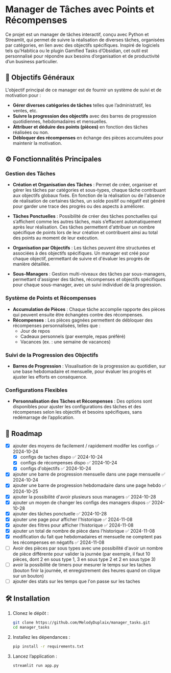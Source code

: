 
# Manager de Tâches avec Points et Récompenses

Ce projet est un manager de tâches interactif, conçu avec Python et Streamlit, qui permet de suivre la réalisation de diverses tâches, organisées par catégories, en lien avec des objectifs spécifiques. Inspiré de logiciels tels qu'Habitica ou le plugin Gamified Tasks d’Obsidian, cet outil est personnalisé pour répondre aux besoins d’organisation et de productivité d’un business particulier.

## 🎯 Objectifs Généraux

L'objectif principal de ce manager est de fournir un système de suivi et de motivation pour :
- **Gérer diverses catégories de tâches** telles que l’administratif, les ventes, etc.
- **Suivre la progression des objectifs** avec des barres de progression quotidiennes, hebdomadaires et mensuelles.
- **Attribuer et déduire des points (pièces)** en fonction des tâches réalisées ou non.
- **Débloquer des récompenses** en échange des pièces accumulées pour maintenir la motivation.

## ⚙️ Fonctionnalités Principales

### Gestion des Tâches

- **Création et Organisation des Tâches** : Permet de créer, organiser et gérer les tâches par catégories et sous-types, chaque tâche contribuant aux objectifs globaux fixés. En fonction de la réalisation ou de l'absence de réalisation de certaines tâches, un solde positif ou négatif est généré pour garder une trace des progrès ou des aspects à améliorer.

- **Tâches Ponctuelles** : Possibilité de créer des tâches ponctuelles qui s’affichent comme les autres tâches, mais s’effacent automatiquement après leur réalisation. Ces tâches permettent d'attribuer un nombre spécifique de points lors de leur création et contribuent ainsi au total des points au moment de leur exécution.

- **Organisation par Objectifs** : Les tâches peuvent être structurées et associées à des objectifs spécifiques. Un manager est créé pour chaque objectif, permettant de suivre et d'évaluer les progrès de manière détaillée.

- **Sous-Managers** : Gestion multi-niveaux des tâches par sous-managers, permettant d'assigner des tâches, récompenses et objectifs spécifiques pour chaque sous-manager, avec un suivi individuel de la progression.

### Système de Points et Récompenses

- **Accumulation de Pièces** : Chaque tâche accomplie rapporte des pièces qui peuvent ensuite être échangées contre des récompenses.
- **Récompenses** : Les pièces gagnées permettent de débloquer des récompenses personnalisées, telles que :
  - Jour de repos
  - Cadeaux personnels (par exemple, repas préféré)
  - Vacances (ex. : une semaine de vacances)

### Suivi de la Progression des Objectifs

- **Barres de Progression** : Visualisation de la progression au quotidien, sur une base hebdomadaire et mensuelle, pour évaluer les progrès et ajuster les efforts en conséquence.
  
### Configurations Flexibles

- **Personnalisation des Tâches et Récompenses** : Des options sont disponibles pour ajuster les configurations des tâches et des récompenses selon les objectifs et besoins spécifiques, sans redémarrage de l’application.

## 🔄 Roadmap

- [x] ajouter des moyens de facilement / rapidement modifer les configs ✅ 2024-10-24
	- [x] configs de taches dispo ✅ 2024-10-24
	- [x] configs de récompenses dispo ✅ 2024-10-24
	- [x] configs d'objectifs ✅ 2024-10-24
- [x] ajouter une barre de progression mensuelle dans une page mensuelle ✅ 2024-10-24
- [x] ajouter une barre de progression hebdomadaire dans une page hebdo ✅ 2024-10-25
- [x] ajouter la possibilité d'avoir plusieurs sous managers ✅ 2024-10-28
- [x] ajouter un moyen de changer les configs des managers dispos ✅ 2024-10-28
- [x] ajouter des tâches ponctuelle ✅ 2024-10-28
- [x] ajouter une page pour afficher l'historique ✅ 2024-11-08
- [x] ajouter des filtres pour afficher l'historique ✅ 2024-11-08
- [x] ajouter un total de nombre de pièce dans l'historique ✅ 2024-11-08
- [x] modification du fait que hebdomadaires et mensuelle ne comptent pas les récompenses en négatifs ✅ 2024-11-08
- [ ] Avoir des pièces par sous types avec une possibilité d'avoir un nombre de pièce différente pour valider la journée (par exemple, il faut 10 pièces, dont 2 en sous type 1, 3 en sous type 2 et 2 en sous type 3) 
- [ ] avoir la possibilité de timers pour mesurer le temps sur les taches (bouton finir la journée, et enregistrement des heures quand on clique sur un bouton) 
- [ ] ajouter des stats sur les temps que l'on passe sur les taches 

## 🛠️ Installation

1. Clonez le dépôt :
   ```bash
   git clone https://github.com/MelodyDuplaix/manager_tasks.git
   cd manager_tasks
   ```

2. Installez les dépendances :
   ```bash
   pip install -r requirements.txt
   ```

3. Lancez l’application :
   ```bash
   streamlit run app.py
   ```

